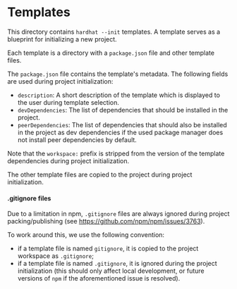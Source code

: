 # Templates

This directory contains `hardhat --init` templates. A template serves as a blueprint for initializing a new project.

Each template is a directory with a `package.json` file and other template files.

The `package.json` file contains the template's metadata. The following fields are used during project initialization:

- `description`: A short description of the template which is displayed to the user during template selection.
- `devDependencies`: The list of dependencies that should be installed in the project.
- `peerDependencies`: The list of dependencies that should also be installed in the project as dev dependencies if the used package manager does not install peer dependencies by default.

Note that the `workspace:` prefix is stripped from the version of the template dependencies during project initialization.

The other template files are copied to the project during project initialization.

#### .gitignore files

Due to a limitation in npm, `.gitignore` files are always ignored during project packing/publishing (see https://github.com/npm/npm/issues/3763).

To work around this, we use the following convention:

- if a template file is named `gitignore`, it is copied to the project workspace as `.gitignore`;
- if a template file is named `.gitignore`, it is ignored during the project initialization (this should only affect local development, or future versions of `npm` if the aforementioned issue is resolved).
